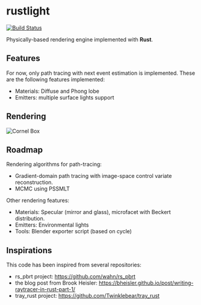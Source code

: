 # rustlight

[![Build Status](https://travis-ci.org/beltegeuse/rustlight.svg?branch=master)](https://travis-ci.org/beltegeuse/rustlight)

Physically-based rendering engine implemented with **Rust**.

## Features

For now, only path tracing with next event estimation is implemented. These are the following features implemented:

- Materials: Diffuse and Phong lobe
- Emitters: multiple surface lights support

## Rendering 

![Cornel Box](http://beltegeuse.s3-website-ap-northeast-1.amazonaws.com/rustlight/cbox.png)

## Roadmap

Rendering algorithms for path-tracing:
- Gradient-domain path tracing with image-space control variate reconstruction.
- MCMC using PSSMLT

Other rendering features: 

- Materials: Specular (mirror and glass), microfacet with Beckert distribution.
- Emitters: Environmental lights
- Tools: Blender exporter script (based on cycle)

## Inspirations

This code has been inspired from several repositories:

- rs_pbrt project: https://github.com/wahn/rs_pbrt
- the blog post from Brook Heisler: https://bheisler.github.io/post/writing-raytracer-in-rust-part-1/
- tray_rust project: https://github.com/Twinklebear/tray_rust
